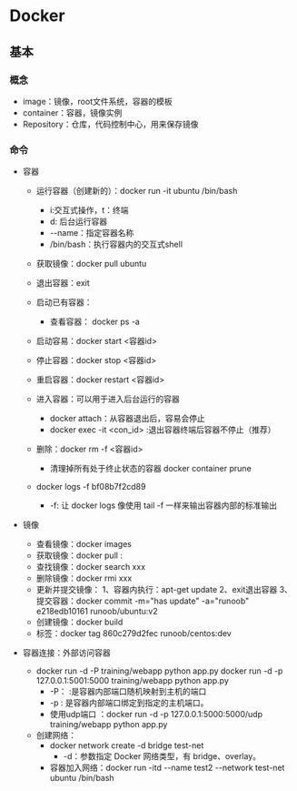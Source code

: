# Docker


## 基本
### 概念
+ image：镜像，root文件系统，容器的模板
+ container：容器，镜像实例
+ Repository：仓库，代码控制中心，用来保存镜像

### 命令
+ 容器
	+ 运行容器（创建新的）：docker run -it ubuntu  /bin/bash
		- i:交互式操作，t：终端
		- d: 后台运行容器
		- --name：指定容器名称
		- /bin/bash：执行容器内的交互式shell
	+ 获取镜像：docker pull ubuntu
	+ 退出容器：exit
	+ 启动已有容器：
		- 查看容器： docker ps -a
	+ 启动容易：docker start <容器id>
	+ 停止容器：docker stop <容器id>
	+ 重启容器：docker restart <容器id>
	+ 进入容器：可以用于进入后台运行的容器
		- docker attach：从容器退出后，容易会停止
		- docker exec -it <con_id> <command>:退出容器终端后容器不停止（推荐）
	+ 删除：docker rm -f <容器id>
		- 清理掉所有处于终止状态的容器 docker container prune
		
	+ docker logs -f bf08b7f2cd89
		- -f: 让 docker logs 像使用 tail -f 一样来输出容器内部的标准输出
	
+ 镜像
	+ 查看镜像：docker images
	+ 获取镜像：docker pull <name>:<version>
	+ 查找镜像：docker search xxx
	+ 删除镜像：docker rmi xxx
	+ 更新并提交镜像：
		1、容器内执行：apt-get update 
		2、exit退出容器
		3、提交容器：docker commit -m="has update" -a="runoob" e218edb10161 runoob/ubuntu:v2
	+ 创建镜像：docker build
	+ 标签：docker tag 860c279d2fec runoob/centos:dev
+ 容器连接：外部访问容器
	+ docker run -d -P training/webapp python app.py
		docker run -d -p 127.0.0.1:5001:5000 training/webapp python app.py
		- -P： :是容器内部端口随机映射到主机的端口
		- -p : 是容器内部端口绑定到指定的主机端口。
		- 使用udp端口 ：docker run -d -p 127.0.0.1:5000:5000/udp training/webapp python app.py
	+ 创建网络：
		- docker network create -d bridge test-net
			- -d：参数指定 Docker 网络类型，有 bridge、overlay。
		- 容器加入网络：docker run -itd --name test2 --network test-net ubuntu /bin/bash
		
		
		
		
		
		
		
		
		
		
		
		
		
		
		
		
		